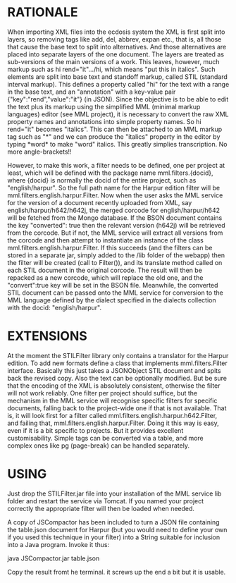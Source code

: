RATIONALE
=========

When importing XML files into the ecdosis system the XML is first split 
into layers, so removing tags like add, del, abbrev, expan etc., that 
is, all those that cause the base text to split into alternatives. And 
those alternatives are placed into separate layers of the one document. 
The layers are treated as sub-versions of the main versions of a work. 
This leaves, however, much markup such as hi rend="it".../hi, which 
means "put this in italics". Such elements are split into base text and 
standoff markup, called STIL (standard interval markup). This defines a 
property called "hi" for the text with a range in the base text, and an 
"annotation" with a key-value pair {"key":"rend","value":"it"} (in 
JSON). Since the objective is to be able to edit the text plus its 
markup using the simplified MML (minimal markup languages) editor (see 
MML project), it is necessary to convert the raw XML property names and 
annotations into simple property names. So hi rend="it" becomes 
"italics". This can then be attached to an MML markup tag such as 
"\*" and we can produce the "italics" property in the editor by 
typing \*word\* to make "word" italics. This greatly 
simplies transcription. No more angle-brackets!!

However, to make this work, a filter needs to be defined, one per 
project at least, which will be defined with the package name 
mml.filters.{docid}, where {docid} is normally the docid of the entire 
project, such as "english/harpur". So the full path name for the Harpur 
edition filter will be mml.filters.english.harpur.Filter. Now when the 
user asks the MML service for the version of a document recently 
uploaded from XML, say english/harpur/h642/h642j, the merged corcode for 
english/harpur/h642 will be fetched from the Mongo database. If the BSON 
document contains the key "converted": true then the relevant version 
(h642j) will be retrieved from the corcode. But if not, the MML service 
will extract all versions from the corcode and then attempt to 
instantiate an instance of the class mml.filters.english.harpur.Filter. 
If this succeeds (and the filters can be stored in a separate jar, 
simply added to the /lib folder of the webapp) then the filter will be 
created (call to Filter()), and its translate method called on each STIL 
document in the original corcode. The result will then be repacked as a 
new corcode, which will replace the old one, and the "convert":true key 
will be set in the BSON file. Meanwhile, the converted STIL document can 
be passed onto the MML service for conversion to the MML language 
defined by the dialect specified in the dialects collection with the 
docid: "english/harpur".

EXTENSIONS
==========

At the moment the STILFilter library only contains a translator for the 
Harpur edition. To add new formats define a class that implements 
mml.filters.Filter interface. Basically this just takes a JSONObject 
STIL document and spits back the revised copy. Also the text can be 
optionally modified. But be sure that the encoding of the XML is 
absolutely consistent, otherwise the filter will not work reliably. One 
filter per project should suffice, but the mechanism in the MML service 
will recognise specific filters for specific documents, falling back to 
the project-wide one if that is not available. That is, it will look 
first for a filter called mml.filters.english.harpur.h642.Filter, and 
failing that, mml.filters.english.harpur.Filter. Doing it this way is 
easy, even if it is a bit specific to projects. But it provides 
excellent customisability. Simple tags can be converted via a table, and 
more complex ones like pg (page-break) can be handled separately.

USING
=====

Just drop the STILFilter.jar file into your installation of the MML 
service lib folder and restart the service via Tomcat. If you named your 
project correctly the appropriate filter will then be loaded when needed.

A copy of JSCompactor has been included to turn a JSON file containing 
the table.json document for Harpur (but you would need to define your 
own if you used this technique in your filter) into a String suitable 
for inclusion into a Java program. Invoke it thus:

java JSCompactor.jar table.json

Copy the result fromt he terminal. it screws up the end a bit but it is 
usable.
